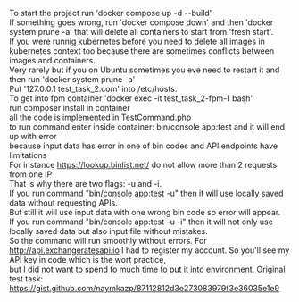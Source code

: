 To start the project run 'docker compose up -d --build' <br/>
If something goes wrong, run 'docker compose down' and then 'docker system prune -a' that will delete all containers to start from 'fresh start'.<br/>
If you were runnig kubernetes before you need to delete all images in kubernetes context too because there are sometimes conflicts between images and containers. <br/>
Very rarely but if you on Ubuntu sometimes you eve need to restart it and then run 'docker system prune -a'  <br/>
Put '127.0.0.1       test_task_2.com' into /etc/hosts. <br/>
To get into fpm container 'docker exec -it test_task_2-fpm-1 bash' <br/>
run composer install in container <br/>
all the code is implemented in TestCommand.php <br/>
to run command enter inside container: bin/console app:test and it will end up with error  <br/> 
because input data has error in one of bin codes and API endpoints have limitations <br/>
For instance https://lookup.binlist.net/ do not allow more than 2 requests from one IP <br/>
That is why there are two flags: -u and -i.  <br/>
If you run command "bin/console app:test -u" then it will use locally saved data without requesting APIs.  <br/>
But still it will use input data with one wrong bin code so error will appear. <br/>
If you run command "bin/console app:test -u -i" then it will not only use locally saved data but also input file without mistakes.  <br/>
So the command will run smoothly without errors.
For http://api.exchangeratesapi.io I had to register my account. So you'll see my API key in code which is the wort practice, <br/>
but I did not want to spend to much time to put it into environment.
Original test task: https://gist.github.com/naymkazp/87112812d3e273083979f3e36035e1e9
